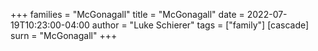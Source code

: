 +++
families = "McGonagall"
title = "McGonagall"
date = 2022-07-19T10:23:00-04:00
author = "Luke Schierer"
tags = ["family"]
[cascade]
  surn = "McGonagall"
+++

